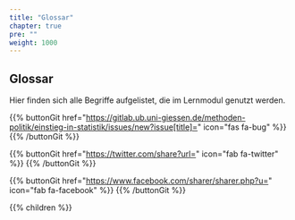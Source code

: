 ```yaml
---
title: "Glossar"
chapter: true
pre: ""
weight: 1000
---
```


## Glossar

Hier finden sich alle Begriffe aufgelistet, die im Lernmodul genutzt werden.

{{% buttonGit href="https://gitlab.ub.uni-giessen.de/methoden-politik/einstieg-in-statistik/issues/new?issue[title]=" icon="fas fa-bug" %}} {{% /buttonGit %}} 

{{% buttonGit href="https://twitter.com/share?url=" icon="fab fa-twitter" %}} {{% /buttonGit %}}

{{% buttonGit href="https://www.facebook.com/sharer/sharer.php?u=" icon="fab fa-facebook" %}} {{% /buttonGit %}}

{{% children %}}